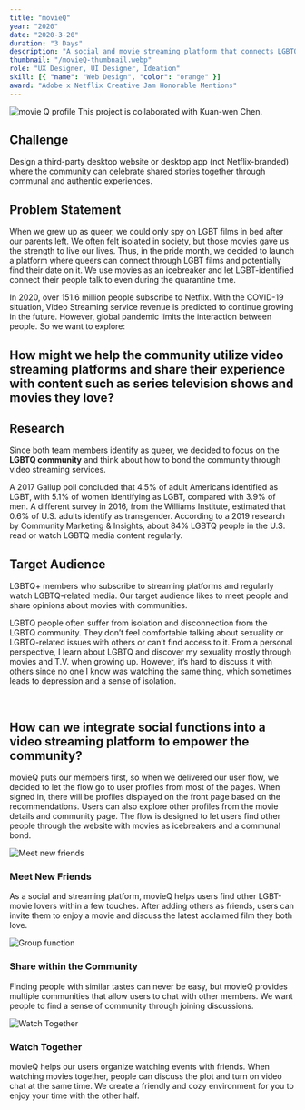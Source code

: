 ```yaml
---
title: "movieQ"
year: "2020"
date: "2020-3-20"
duration: "3 Days"
description: "A social and movie streaming platform that connects LGBTQ+ community members through movies."
thumbnail: "/movieQ-thumbnail.webp"
role: "UX Designer, UI Designer, Ideation"
skill: [{ "name": "Web Design", "color": "orange" }]
award: "Adobe x Netflix Creative Jam Honorable Mentions"
---
```


![movie Q profile](/movieQ/movieQ1.gif)
This project is collaborated with Kuan-wen Chen.

## Challenge

Design a third-party desktop website or desktop app (not Netflix-branded) where the community can celebrate shared stories together through communal and authentic experiences.

## Problem Statement

When we grew up as queer, we could only spy on LGBT films in bed after our parents left. We often felt isolated in society, but those movies gave us the strength to live our lives. Thus, in the pride month, we decided to launch a platform where queers can connect through LGBT films and potentially find their date on it. We use movies as an icebreaker and let LGBT-identified connect their people talk to even during the quarantine time.

In 2020, over 151.6 million people subscribe to Netflix. With the COVID-19 situation, Video Streaming service revenue is predicted to continue growing in the future. However, global pandemic limits the interaction between people. So we want to explore:

## How might we help the community utilize video streaming platforms and share their experience with content such as series television shows and movies they love?

## Research

Since both team members identify as queer, we decided to focus on the **LGBTQ community** and think about how to bond the community through video streaming services.

A 2017 Gallup poll concluded that 4.5% of adult Americans identified as LGBT, with 5.1% of women identifying as LGBT, compared with 3.9% of men. A different survey in 2016, from the Williams Institute, estimated that 0.6% of U.S. adults identify as transgender. According to a 2019 research by Community Marketing & Insights, about 84% LGBTQ people in the U.S. read or watch LGBTQ media content regularly.

## Target Audience

LGBTQ+ members who subscribe to streaming platforms and regularly watch LGBTQ-related media. Our target audience likes to meet people and share opinions about movies with communities.

LGBTQ people often suffer from isolation and disconnection from the LGBTQ community. They don’t feel comfortable talking about sexuality or LGBTQ-related issues with others or can’t find access to it. From a personal perspective, I learn about LGBTQ and discover my sexuality mostly through movies and T.V. when growing up. However, it’s hard to discuss it with others since no one I know was watching the same thing, which sometimes leads to depression and a sense of isolation.

<br />

## How can we integrate social functions into a video streaming platform to empower the community?

movieQ puts our members first, so when we delivered our user flow, we decided to let the flow go to user profiles from most of the pages. When signed in, there will be profiles displayed on the front page based on the recommendations. Users can also explore other profiles from the movie details and community page. The flow is designed to let users find other people through the website with movies as icebreakers and a communal bond.

![Meet new friends](/movieQ/movieQ4.gif)

### Meet New Friends

As a social and streaming platform, movieQ helps users find other LGBT-movie lovers within a few touches. After adding others as friends, users can invite them to enjoy a movie and discuss the latest acclaimed film they both love.

![Group function](/movieQ/movieQ2.gif)

### Share within the Community

Finding people with similar tastes can never be easy, but movieQ provides multiple communities that allow users to chat with other members. We want people to find a sense of community through joining discussions.

![Watch Together](/movieQ/movieQ3.gif)

### Watch Together

movieQ helps our users organize watching events with friends. When watching movies together, people can discuss the plot and turn on video chat at the same time. We create a friendly and cozy environment for you to enjoy your time with the other half.
